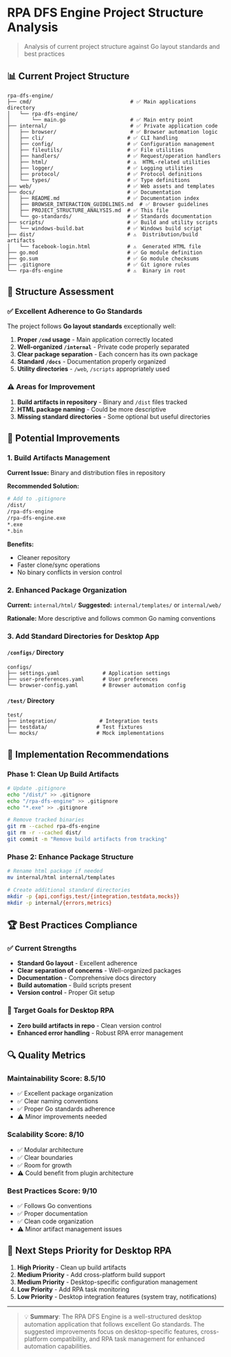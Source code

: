# RPA DFS Engine Project Structure Analysis

> Analysis of current project structure against Go layout standards and best practices

## 📊 Current Project Structure

```
rpa-dfs-engine/
├── cmd/                                # ✅ Main applications directory
│   └── rpa-dfs-engine/
│       └── main.go                     # ✅ Main entry point
├── internal/                           # ✅ Private application code
│   ├── browser/                        # ✅ Browser automation logic
│   ├── cli/                           # ✅ CLI handling
│   ├── config/                        # ✅ Configuration management
│   ├── fileutils/                     # ✅ File utilities
│   ├── handlers/                      # ✅ Request/operation handlers
│   ├── html/                          # ⚠️  HTML-related utilities
│   ├── logger/                        # ✅ Logging utilities
│   ├── protocol/                      # ✅ Protocol definitions
│   └── types/                         # ✅ Type definitions
├── web/                               # ✅ Web assets and templates
├── docs/                              # ✅ Documentation
│   ├── README.md                      # ✅ Documentation index
│   ├── BROWSER_INTERACTION_GUIDELINES.md  # ✅ Browser guidelines
│   ├── PROJECT_STRUCTURE_ANALYSIS.md  # ✅ This file
│   └── go-standards/                  # ✅ Standards documentation
├── scripts/                           # ✅ Build and utility scripts
│   └── windows-build.bat              # ✅ Windows build script
├── dist/                              # ⚠️  Distribution/build artifacts
│   └── facebook-login.html            # ⚠️  Generated HTML file
├── go.mod                             # ✅ Go module definition
├── go.sum                             # ✅ Go module checksums
├── .gitignore                         # ✅ Git ignore rules
└── rpa-dfs-engine                     # ⚠️  Binary in root
```

## 🎯 Structure Assessment

### ✅ **Excellent Adherence to Go Standards**

The project follows **Go layout standards** exceptionally well:

1. **Proper `/cmd` usage** - Main application correctly located
2. **Well-organized `/internal`** - Private code properly separated
3. **Clear package separation** - Each concern has its own package
4. **Standard `/docs`** - Documentation properly organized
5. **Utility directories** - `/web`, `/scripts` appropriately used

### ⚠️ **Areas for Improvement**

1. **Build artifacts in repository** - Binary and `/dist` files tracked
2. **HTML package naming** - Could be more descriptive
3. **Missing standard directories** - Some optional but useful directories

## 🚀 Potential Improvements

### 1. **Build Artifacts Management**

**Current Issue:** Binary and distribution files in repository

**Recommended Solution:**
```bash
# Add to .gitignore
/dist/
/rpa-dfs-engine
/rpa-dfs-engine.exe
*.exe
*.bin
```

**Benefits:**
- Cleaner repository
- Faster clone/sync operations
- No binary conflicts in version control

### 2. **Enhanced Package Organization**

**Current:** `internal/html/`
**Suggested:** `internal/templates/` or `internal/web/`

**Rationale:** More descriptive and follows common Go naming conventions

### 3. **Add Standard Directories for Desktop App**

#### **`/configs/` Directory**
```
configs/
├── settings.yaml              # Application settings
├── user-preferences.yaml      # User preferences
└── browser-config.yaml        # Browser automation config
```

#### **`/test/` Directory**
```
test/
├── integration/              # Integration tests
├── testdata/                # Test fixtures
└── mocks/                   # Mock implementations
```



## 🔧 Implementation Recommendations

### Phase 1: Clean Up Build Artifacts
```bash
# Update .gitignore
echo "/dist/" >> .gitignore
echo "/rpa-dfs-engine" >> .gitignore
echo "*.exe" >> .gitignore

# Remove tracked binaries
git rm --cached rpa-dfs-engine
git rm -r --cached dist/
git commit -m "Remove build artifacts from tracking"
```

### Phase 2: Enhance Package Structure
```bash
# Rename html package if needed
mv internal/html internal/templates

# Create additional standard directories
mkdir -p {api,configs,test/{integration,testdata,mocks}}
mkdir -p internal/{errors,metrics}
```


## 🏆 Best Practices Compliance

### ✅ **Current Strengths**
- **Standard Go layout** - Excellent adherence
- **Clear separation of concerns** - Well-organized packages
- **Documentation** - Comprehensive docs directory
- **Build automation** - Build scripts present
- **Version control** - Proper Git setup

### 🎯 **Target Goals for Desktop RPA**
- **Zero build artifacts in repo** - Clean version control
- **Enhanced error handling** - Robust RPA error management

## 🔍 Quality Metrics

### **Maintainability Score: 8.5/10**
- ✅ Excellent package organization
- ✅ Clear naming conventions
- ✅ Proper Go standards adherence
- ⚠️ Minor improvements needed

### **Scalability Score: 8/10**
- ✅ Modular architecture
- ✅ Clear boundaries
- ✅ Room for growth
- ⚠️ Could benefit from plugin architecture

### **Best Practices Score: 9/10**
- ✅ Follows Go conventions
- ✅ Proper documentation
- ✅ Clean code organization
- ⚠️ Minor artifact management issues

## 🎯 Next Steps Priority for Desktop RPA

1. **High Priority** - Clean up build artifacts
2. **Medium Priority** - Add cross-platform build support
3. **Medium Priority** - Desktop-specific configuration management
4. **Low Priority** - Add RPA task monitoring
5. **Low Priority** - Desktop integration features (system tray, notifications)

---

> 💡 **Summary**: The RPA DFS Engine is a well-structured desktop automation application that follows excellent Go standards. The suggested improvements focus on desktop-specific features, cross-platform compatibility, and RPA task management for enhanced automation capabilities. 